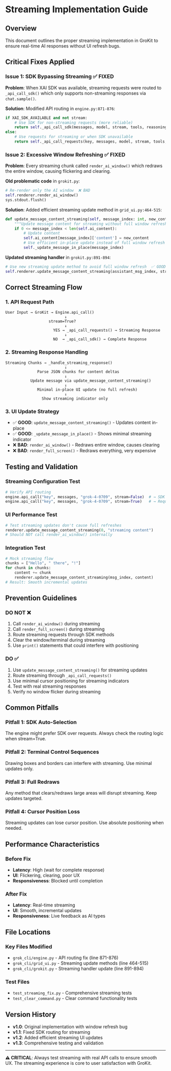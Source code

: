 # Streaming Implementation Guide

## Overview
This document outlines the proper streaming implementation in GroKit to ensure real-time AI responses without UI refresh bugs.

## Critical Fixes Applied

### **Issue 1: SDK Bypassing Streaming** ✅ FIXED
**Problem**: When XAI SDK was available, streaming requests were routed to `_api_call_sdk()` which only supports non-streaming responses via `chat.sample()`.

**Solution**: Modified API routing in `engine.py:871-876`:
```python
if XAI_SDK_AVAILABLE and not stream:
    # Use SDK for non-streaming requests (more reliable)
    return self._api_call_sdk(messages, model, stream, tools, reasoning, retry_count, fun_messages)
else:
    # Use requests for streaming or when SDK unavailable
    return self._api_call_requests(key, messages, model, stream, tools, reasoning, retry_count, fun_messages)
```

### **Issue 2: Excessive Window Refreshing** ✅ FIXED
**Problem**: Every streaming chunk called `render_ai_window()` which redraws the entire window, causing flickering and clearing.

**Old problematic code** in `grokit.py`:
```python
# Re-render only the AI window  ❌ BAD
self.renderer.render_ai_window()
sys.stdout.flush()
```

**Solution**: Added efficient streaming update method in `grid_ui.py:464-515`:
```python
def update_message_content_streaming(self, message_index: int, new_content: str):
    """Update message content for streaming without full window refresh."""
    if 0 <= message_index < len(self.ai_content):
        # Update content
        self.ai_content[message_index]['content'] = new_content
        # Use efficient in-place update instead of full window refresh
        self._update_message_in_place(message_index)
```

**Updated streaming handler** in `grokit.py:891-894`:
```python
# Use new streaming update method to avoid full window refresh  ✅ GOOD
self.renderer.update_message_content_streaming(assistant_msg_index, streaming_content)
```

## Correct Streaming Flow

### **1. API Request Path**
```
User Input → GroKit → Engine.api_call()
                          ↓
                   stream=True?
                          ↓
                     YES → _api_call_requests() → Streaming Response
                          ↓
                     NO  → _api_call_sdk() → Complete Response
```

### **2. Streaming Response Handling**
```
Streaming Chunks → _handle_streaming_response()
                          ↓
              Parse JSON chunks for content deltas
                          ↓
           Update message via update_message_content_streaming()
                          ↓
              Minimal in-place UI update (no full refresh)
                          ↓
                Show streaming indicator only
```

### **3. UI Update Strategy**
- ✅ **GOOD**: `update_message_content_streaming()` - Updates content in-place
- ✅ **GOOD**: `_update_message_in_place()` - Shows minimal streaming indicator
- ❌ **BAD**: `render_ai_window()` - Redraws entire window, causes clearing
- ❌ **BAD**: `render_full_screen()` - Redraws everything, very expensive

## Testing and Validation

### **Streaming Configuration Test**
```python
# Verify API routing
engine.api_call("key", messages, "grok-4-0709", stream=False)  # → SDK
engine.api_call("key", messages, "grok-4-0709", stream=True)   # → Requests
```

### **UI Performance Test**
```python
# Test streaming updates don't cause full refreshes
renderer.update_message_content_streaming(0, "streaming content")
# Should NOT call render_ai_window() internally
```

### **Integration Test**
```python
# Mock streaming flow
chunks = ["Hello", " there", "!"]
for chunk in chunks:
    content += chunk
    renderer.update_message_content_streaming(msg_index, content)
# Result: Smooth incremental updates
```

## Prevention Guidelines

### **DO NOT** ❌
1. Call `render_ai_window()` during streaming
2. Call `render_full_screen()` during streaming  
3. Route streaming requests through SDK methods
4. Clear the window/terminal during streaming
5. Use `print()` statements that could interfere with positioning

### **DO** ✅
1. Use `update_message_content_streaming()` for streaming updates
2. Route streaming through `_api_call_requests()`
3. Use minimal cursor positioning for streaming indicators
4. Test with real streaming responses
5. Verify no window flicker during streaming

## Common Pitfalls

### **Pitfall 1: SDK Auto-Selection**
The engine might prefer SDK over requests. Always check the routing logic when stream=True.

### **Pitfall 2: Terminal Control Sequences**
Drawing boxes and borders can interfere with streaming. Use minimal updates only.

### **Pitfall 3: Full Redraws**
Any method that clears/redraws large areas will disrupt streaming. Keep updates targeted.

### **Pitfall 4: Cursor Position Loss**
Streaming updates can lose cursor position. Use absolute positioning when needed.

## Performance Characteristics

### **Before Fix**
- **Latency**: High (wait for complete response)
- **UI**: Flickering, clearing, poor UX
- **Responsiveness**: Blocked until completion

### **After Fix**  
- **Latency**: Real-time streaming
- **UI**: Smooth, incremental updates
- **Responsiveness**: Live feedback as AI types

## File Locations

### **Key Files Modified**
- `grok_cli/engine.py` - API routing fix (line 871-876)
- `grok_cli/grid_ui.py` - Streaming update methods (line 464-515)
- `grok_cli/grokit.py` - Streaming handler update (line 891-894)

### **Test Files**
- `test_streaming_fix.py` - Comprehensive streaming tests
- `test_clear_command.py` - Clear command functionality tests

## Version History
- **v1.0**: Original implementation with window refresh bug
- **v1.1**: Fixed SDK routing for streaming
- **v1.2**: Added efficient streaming UI updates
- **v1.3**: Comprehensive testing and validation

---

**⚠️ CRITICAL**: Always test streaming with real API calls to ensure smooth UX. The streaming experience is core to user satisfaction with GroKit.